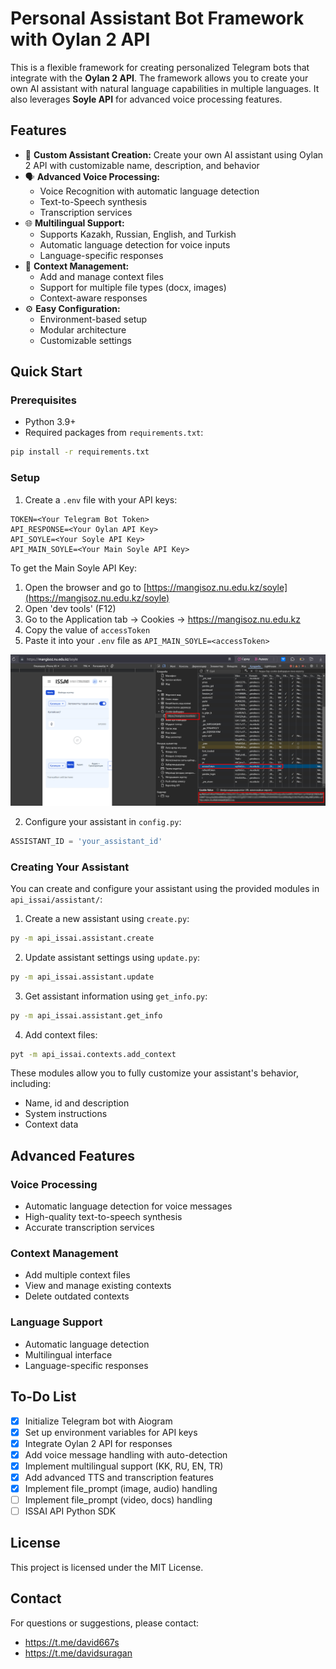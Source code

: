 # Personal Assistant Bot Framework with Oylan 2 API

This is a flexible framework for creating personalized Telegram bots that integrate with the **Oylan 2 API**. The framework allows you to create your own AI assistant with natural language capabilities in multiple languages. It also leverages **Soyle API** for advanced voice processing features.

## Features

- 🤖 **Custom Assistant Creation:** Create your own AI assistant using Oylan 2 API with customizable name, description, and behavior
- 🗣️ **Advanced Voice Processing:**
  - Voice Recognition with automatic language detection
  - Text-to-Speech synthesis
  - Transcription services
- 🌐 **Multilingual Support:** 
  - Supports Kazakh, Russian, English, and Turkish
  - Automatic language detection for voice inputs
  - Language-specific responses
- 📝 **Context Management:**
  - Add and manage context files
  - Support for multiple file types (docx, images)
  - Context-aware responses
- ⚙️ **Easy Configuration:** 
  - Environment-based setup
  - Modular architecture
  - Customizable settings

## Quick Start

### Prerequisites

- Python 3.9+
- Required packages from `requirements.txt`:

```bash
pip install -r requirements.txt
```

### Setup

1. Create a `.env` file with your API keys:

```env
TOKEN=<Your Telegram Bot Token>
API_RESPONSE=<Your Oylan API Key>
API_SOYLE=<Your Soyle API Key>
API_MAIN_SOYLE=<Your Main Soyle API Key>
```

To get the Main Soyle API Key:
1. Open the browser and go to [https://mangisoz.nu.edu.kz/soyle](https://mangisoz.nu.edu.kz/soyle)
2. Open 'dev tools' (F12)
3. Go to the Application tab → Cookies → https://mangisoz.nu.edu.kz
4. Copy the value of `accessToken`
5. Paste it into your `.env` file as `API_MAIN_SOYLE=<accessToken>`

![How to get main Soyle API Key](tmp/get_token.jpg)

2. Configure your assistant in `config.py`:
```python
ASSISTANT_ID = 'your_assistant_id'
```

### Creating Your Assistant

You can create and configure your assistant using the provided modules in `api_issai/assistant/`:

1. Create a new assistant using `create.py`:
```bash
py -m api_issai.assistant.create

```
2. Update assistant settings using `update.py`:
```bash
py -m api_issai.assistant.update

```
3. Get assistant information using `get_info.py`:
```bash
py -m api_issai.assistant.get_info
```

4. Add context files:
```bash
pyt -m api_issai.contexts.add_context
```

These modules allow you to fully customize your assistant's behavior, including:
- Name, id and description
- System instructions
- Context data

## Advanced Features

### Voice Processing
- Automatic language detection for voice messages
- High-quality text-to-speech synthesis
- Accurate transcription services

### Context Management
- Add multiple context files
- View and manage existing contexts
- Delete outdated contexts

### Language Support
- Automatic language detection
- Multilingual interface
- Language-specific responses

## To-Do List

- [x] Initialize Telegram bot with Aiogram
- [x] Set up environment variables for API keys
- [x] Integrate Oylan 2 API for responses
- [x] Add voice message handling with auto-detection
- [x] Implement multilingual support (KK, RU, EN, TR)
- [x] Add advanced TTS and transcription features
- [x] Implement file_prompt (image, audio) handling
- [ ] Implement file_prompt (video, docs) handling
- [ ] ISSAI API Python SDK

## License

This project is licensed under the MIT License.

## Contact

For questions or suggestions, please contact:

- https://t.me/david667s
- https://t.me/davidsuragan